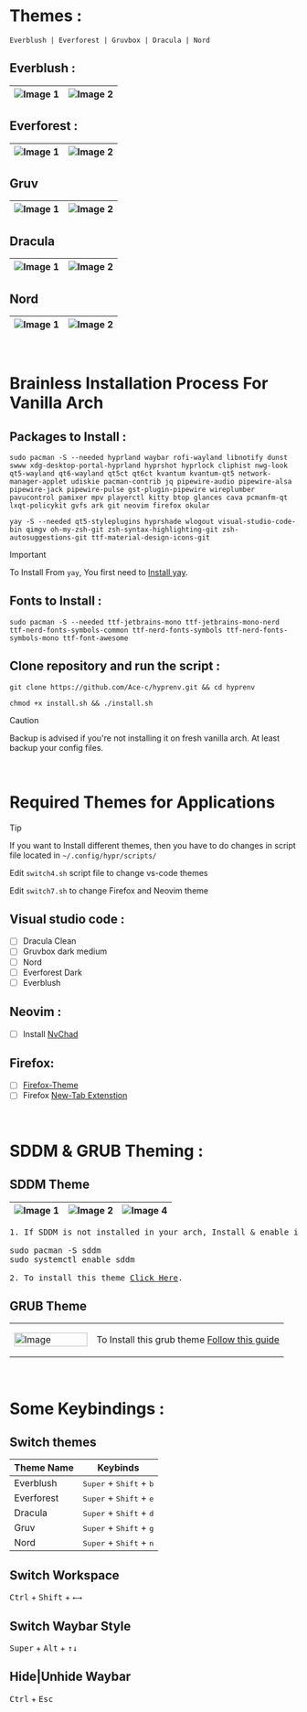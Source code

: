 
# Themes :

    Everblush | Everforest | Gruvbox | Dracula | Nord 


## Everblush :
| ![Image 1](https://github.com/user-attachments/assets/a7dc23e9-0822-4f89-90e7-7ff89b3ccf39) | ![Image 2](https://github.com/user-attachments/assets/9fa67aba-c5be-46b7-94da-d241ddd261aa) |
|---|---|


## Everforest :
| ![Image 1](https://github.com/user-attachments/assets/39cb7078-40be-43b1-b2df-ded0f0274e71) | ![Image 2](https://github.com/user-attachments/assets/e0a8e05b-2bcf-479e-a0e8-5df6e60dd9e8) |
|---|---|


## Gruv
| ![Image 1](https://github.com/user-attachments/assets/e2c2c4e0-e7e4-4185-a5e7-b5762a1d56fe) | ![Image 2](https://github.com/user-attachments/assets/30fa3c33-3587-4cf1-b870-914550cc2877) |
|---|---|


## Dracula
| ![Image 1](https://github.com/user-attachments/assets/7fb2f079-492f-4c61-a927-3bf2498ca119) | ![Image 2](https://github.com/user-attachments/assets/c418ee5a-b366-4b3f-b563-149421429fb6) |
|---|---|


## Nord
| ![Image 1](https://github.com/user-attachments/assets/6580fc9c-0d58-41b6-8d78-8c25e24cd674) | ![Image 2](https://github.com/user-attachments/assets/064ac630-5edd-462b-86a1-e942ec4b57b9) |
|---|---|



&nbsp;



# Brainless Installation Process For Vanilla Arch

## Packages to Install :
```
sudo pacman -S --needed hyprland waybar rofi-wayland libnotify dunst swww xdg-desktop-portal-hyprland hyprshot hyprlock cliphist nwg-look qt5-wayland qt6-wayland qt5ct qt6ct kvantum kvantum-qt5 network-manager-applet udiskie pacman-contrib jq pipewire-audio pipewire-alsa pipewire-jack pipewire-pulse gst-plugin-pipewire wireplumber pavucontrol pamixer mpv playerctl kitty btop glances cava pcmanfm-qt lxqt-policykit gvfs ark git neovim firefox okular
```
```
yay -S --needed qt5-styleplugins hyprshade wlogout visual-studio-code-bin qimgv oh-my-zsh-git zsh-syntax-highlighting-git zsh-autosuggestions-git ttf-material-design-icons-git
```
> [!important]
> To Install From `yay`, You first need to [Install yay](https://github.com/Jguer/yay?tab=readme-ov-file#source).

## Fonts to Install :

    sudo pacman -S --needed ttf-jetbrains-mono ttf-jetbrains-mono-nerd ttf-nerd-fonts-symbols-common ttf-nerd-fonts-symbols ttf-nerd-fonts-symbols-mono ttf-font-awesome


## Clone repository and run the script :

```
git clone https://github.com/Ace-c/hyprenv.git && cd hyprenv
```
```
chmod +x install.sh && ./install.sh
```
> [!CAUTION]
> Backup is advised if you're not installing it on fresh vanilla arch. At least backup your config files.


&nbsp;

# Required Themes for Applications 

> [!TIP]
> If you want to Install different themes, then you have to do changes in script file located in `~/.config/hypr/scripts/`
> 
> Edit `switch4.sh` script file to change vs-code themes
> 
> Edit `switch7.sh` to change Firefox and Neovim theme
 
## Visual studio code :
- [ ] Dracula Clean
- [ ] Gruvbox dark medium
- [ ] Nord
- [ ] Everforest Dark
- [ ] Everblush

## Neovim :
- [ ] Install [NvChad](https://nvchad.com/docs/quickstart/install)

## Firefox:
- [ ] [Firefox-Theme](https://github.com/EliverLara/firefox-nordic-theme#installation-script)
- [ ] Firefox [New-Tab Extenstion](https://addons.mozilla.org/en-US/firefox/addon/nighttab/)

&nbsp;

# SDDM & GRUB Theming :
## SDDM Theme 

| ![Image 1](https://github.com/user-attachments/assets/63055107-c1e1-481b-9f55-58bb22a1db38) | ![Image 2](https://github.com/user-attachments/assets/cf0c8fe1-8698-40f9-a808-161ae67ad245) | ![Image 4](https://github.com/user-attachments/assets/f76e9d58-b2b8-4f10-9892-9ef8fe3f0a02) |
|---|---|---|

<pre>
1. If SDDM is not installed in your arch, Install & enable it.
   
sudo pacman -S sddm
sudo systemctl enable sddm
  
2. To install this theme <a href="https://github.com/Ace-c/sddm-hyprenv-theme.git">Click Here</a>.
</pre>

## GRUB Theme 

<table width="100%">
  <tr>
    <td width="30%">
      <img src="https://github.com/user-attachments/assets/115946bd-191d-413e-b234-45ca950d1226" alt="Image" width="100%"/>
    </td>
    <td width="70%">
      <p>To Install this grub theme <a href="https://github.com/Ace-c/grub-vimix-theme.git">Follow this guide</a> </p>
    </td>
  </tr>
</table>


&nbsp;
# Some Keybindings :

## Switch themes 
     
|  Theme Name    |Keybinds                                              |
|----------------|------------------------------------------------------|
|Everblush       | <kbd>Super</kbd> + <kbd>Shift</kbd> + <kbd>b</kbd>   |     
|Everforest      | <kbd>Super</kbd> + <kbd>Shift</kbd> + <kbd>e</kbd>   |                     
|Dracula         | <kbd>Super</kbd> + <kbd>Shift</kbd> + <kbd>d</kbd>   |
|Gruv            | <kbd>Super</kbd> + <kbd>Shift</kbd> + <kbd>g</kbd>   |
|Nord            | <kbd>Super</kbd> + <kbd>Shift</kbd> + <kbd>n</kbd>   |


## Switch Workspace 
<kbd>Ctrl</kbd> + <kbd>Shift</kbd> + <kbd>←</kbd><kbd>→</kbd>

## Switch Waybar Style 

<kbd>Super</kbd> + <kbd>Alt</kbd> + <kbd>↑</kbd><kbd>↓</kbd>

## Hide|Unhide Waybar 

<kbd>Ctrl</kbd> + <kbd>Esc</kbd>

&nbsp;
